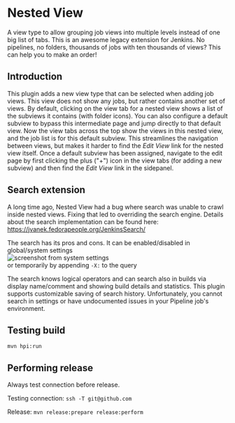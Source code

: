 # Nested View

A view type to allow grouping job views into multiple levels instead of one big list of tabs.
This is an awesome legacy extension for Jenkins.
No pipelines, no folders, thousands of jobs with ten thousands of views?
This can help you to make an order!

## Introduction

This plugin adds a new view type that can be selected when adding job views.
This view does not show any jobs, but rather contains another set of views.
By default, clicking on the view tab for a nested view shows a list of the subviews it contains (with folder icons).
You can also configure a default subview to bypass this intermediate page and jump directly to that default view.
Now the view tabs across the top show the views in this nested view, and the job list is for this default subview.
This streamlines the navigation between views, but makes it harder to find the *Edit View* link for the nested view itself.
Once a default subview has been assigned, navigate to the edit page by first clicking the plus ("+") icon in the view tabs (for adding a new subview) and then find the *Edit View* link in the sidepanel.

## Search extension

A long time ago, Nested View had a bug where search was unable to crawl inside nested views.
Fixing that led to overriding the search engine.
Details about the search implementation can be found here: https://jvanek.fedorapeople.org/JenkinsSearch/

The search has its pros and cons.
It can be enabled/disabled in global/system settings <br>
![screenshot from system settings](https://issues.jenkins.io/secure/attachment/63238/image-2024-09-06-00-17-43-606.png)<br>
or temporarily by appending `-X:` to the query

The search knows logical operators and can search also in builds via display name/comment and showing build details and statistics.
This plugin supports customizable saving of search history.
Unfortunately, you cannot search in settings or have undocumented issues in your Pipeline job's environment.

## Testing build

    mvn hpi:run

## Performing release

Always test connection before release.

Testing connection: `ssh -T git@github.com`

Release: `mvn release:prepare release:perform`

